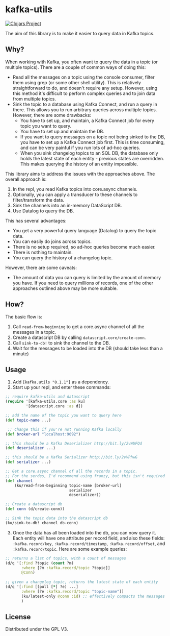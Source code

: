 # kafka-utils
[![Clojars Project](https://img.shields.io/clojars/v/kafka-utils.svg)](https://clojars.org/kafka-utils)

The aim of this library is to make it easier to query data in Kafka topics.

## Why?

When working with Kafka, you often want to query the data in a topic (or multiple topics).
There are a couple of common ways of doing this:

* Read all the messages on a topic using the console consumer, filter them using grep (or some other shell utility). 
This is relatively straightforward to do, and doesn't require any setup. 
However, using this method it's difficult to perform complex queries and to join data from multiple topics.  
* Sink the topic to a database using Kafka Connect, and run a query in there. 
This allows you to run arbitrary queries across multiple topics. However, there are some drawbacks:
  * You have to set up, and maintain, a Kafka Connect job for every topic you want to query.
  * You have to set up and maintain the DB.
  * If you want to query messages on a topic not being sinked to the DB, you have to set up a Kafka Connect job first. This is time consuming, and can be very painful if you run lots of ad-hoc queries.
  * When you sink changelog topics to an SQL DB, the database only holds the latest state of each entity - previous states are overridden. This makes querying the history of an entity impossible.  

This library aims to address the issues with the approaches above. The overall approach is:
1. In the repl, you read Kafka topics into core.async channels.
2. Optionally, you can apply a transducer to these channels to filter/transform the data.
3. Sink the channels into an in-memory DataScript DB.
4. Use Datalog to query the DB.
 
This has several advantages:
* You get a very powerful query language (Datalog) to query the topic data. 
* You can easily do joins across topics.
* There is no setup required, so ad-hoc queries become much easier.
* There is nothing to maintain.
* You can query the history of a changelog topic.

However, there are some caveats:

* The amount of data you can query is limited by the amount of memory you have. If you need to query millions of records, one of the other approaches outlined above may be more suitable.

## How?

The basic flow is:

1. Call `read-from-beginning` to get a core.async channel of all the messages in a topic.
2. Create a datascript DB by calling `datascript.core/create-conn`.
2. Call `sink-to-db!` to sink the channel to the DB.
4. Wait for the messages to be loaded into the DB (should take less than a minute)

## Usage

1. Add `[kafka.utils "0.1.1"]` as a dependency.
2. Start up your repl, and enter these commands:

```clojure
;; require kafka-utils and datascript
(require '[kafka-utils.core :as ku]
         '[datascript.core :as d])

;; add the name of the topic you want to query here
(def topic-name ...)

 ;; Change this if you're not running Kafka locally 
(def broker-url "localhost:9092")

;; this should be a Kafka Deserializer http://bit.ly/2vWUFQd
(def deserializer ...)

;; this should be a Kafka Serializer http://bit.ly/2vVPhwG
(def serializer ...)

;; Get a core.async channel of all the records in a topic.
;; For the serdes, I'd recommend using franzy, but this isn't required
(def channel
    (ku/read-from-beginning topic-name [broker-url]
                            serializer
                            deserializer))

;; Create a datascript db
(def conn (d/create-conn))

;; Sink the topic data into the datascript db
(ku/sink-to-db! channel db-conn)
```

3. Once the data has all been loaded into the db, you can now query it.
Each entity will have one attribute per record field, and also these fields:
`:kafka.record/key`, `:kafka.record/timestamp`, `:kafka.record/offset`, and `:kafka.record/topic`.
Here are some example queries:

```clojure
;; returns a list of topics, with a count of messages
(d/q '[:find ?topic (count ?m)
       :where [?m :kafka.record/topic ?topic]]
       @conn)
       
;; given a changelog topic, returns the latest state of each entity
(d/q '[:find [(pull [*] ?e) ...]
       :where [?e :kafka.record/topic "topic-name"]]
       (ku/latest-only @conn :id) ;; effectively compacts the messages by :id
       )
```

## License

Distributed under the GPL V3.
